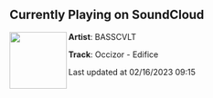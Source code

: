 ## Currently Playing on SoundCloud

[<img align="left" width="100" src="https://i1.sndcdn.com/artworks-hCfzGMa9DUvN28Fy-ezeXDA-t500x500.jpg">](https://soundcloud.com/basscvlt/occizor-edifice)

**Artist**: BASSCVLT 

**Track**: Occizor - Edifice

Last updated at 02/16/2023 09:15
